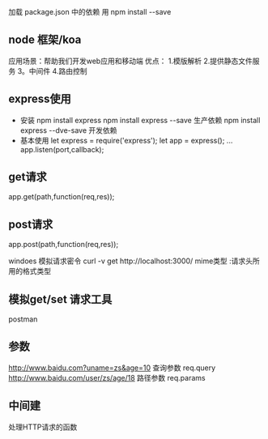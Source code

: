  加载 package.json 中的依赖 用 npm install --save
## node 框架/koa
  应用场景：帮助我们开发web应用和移动端
         优点： 1.模版解析
                2.提供静态文件服务 
                3。中间件
                4.路由控制
## express使用
- 安装
  npm install express
  npm install express --save 生产依赖
  npm install express --dve-save 开发依赖
- 基本使用
  let express = require('express');
   let app = express(); 
      ...
   app.listen(port,callback);
## get请求
   app.get(path,function(req,res));  
## post请求
   app.post(path,function(req,res));  

  
 windoes  模拟请求密令   curl -v get http://localhost:3000/ 
mime类型 :请求头所用的格式类型
## 模拟get/set 请求工具 
  postman

## 参数
  http://www.baidu.com?uname=zs&age=10  查询参数   req.query 
  http://www.baidu.com/user/zs/age/18    路径参数  req.params
## 中间建
  处理HTTP请求的函数
